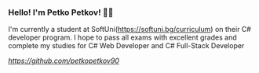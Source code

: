 ### Hello! I'm Petko Petkov! 🖐🏻

I'm currently a student at SoftUni(https://softuni.bg/curriculum) on their C# developer program. I hope to pass all exams with excellent grades and complete my studies for C# Web Developer and C# Full-Stack Developer

_https://github.com/petkopetkov90_
